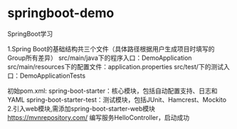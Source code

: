 # springboot-demo
SpringBoot学习

1.Spring Boot的基础结构共三个文件（具体路径根据用户生成项目时填写的Group所有差异）
src/main/java下的程序入口：DemoApplication
src/main/resources下的配置文件：application.properties
src/test/下的测试入口：DemoApplicationTests

初始pom.xml:
spring-boot-starter：核心模块，包括自动配置支持、日志和YAML
spring-boot-starter-test：测试模块，包括JUnit、Hamcrest、Mockito
2.引入web模块,需添加spring-boot-starter-web模块    https://mvnrepository.com/
  编写服务HelloController，启动成功